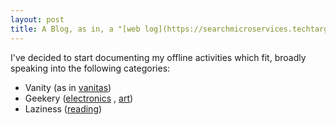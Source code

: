 ```yaml
---
layout: post
title: A Blog, as in, a "[web log](https://searchmicroservices.techtarget.com/definition/weblog)" of my real life activities.
---
```


I've decided to start documenting my offline activities which fit, broadly speaking into the following categories:
- Vanity (as in [vanitas](https://en.wikipedia.org/wiki/Vanitas))
- Geekery ([electronics](https://github.com/sachawheeler/hourglass) , [art](https://www.instagram.com/sachawheeler/))
- Laziness ([reading](https://www.goodreads.com/review/list/57934627))

